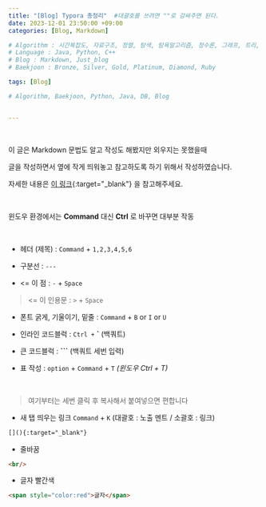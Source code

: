 ```yaml
---
title: "[Blog] Typora 총정리"	#대괄호를 쓰려면 ""로 감싸주면 된다.
date: 2023-12-01 23:50:00 +09:00
categories: [Blog, Markdown]

# Algorithm : 시간복잡도, 자료구조, 정렬, 탐색, 탐욕알고리즘, 정수론, 그래프, 트리, 조합, 다이나믹프로그래밍
# Language : Java, Python, C++
# Blog : Markdown, Just_blog
# Baekjoon : Bronze, Silver, Gold, Platinum, Diamond, Ruby

tags: [Blog]

# Algorithm, Baekjoon, Python, Java, DB, Blog


---
```


<br/>

이 글은 Markdown 문법도 알고 작성도 해봤지만 외우지는 못했을때

글을 작성하면서 옆에 작게 띄워놓고 참고하도록 하기 위해서 작성하였습니다.

자세한 내용은 [이 링크](https://hhhoon.github.io/posts/Typora%EB%A5%BC-%EC%9D%B4%EC%9A%A9%ED%95%9C-%EA%B9%83%EB%B8%94%EB%A1%9C%EA%B7%B8-%EC%9E%91%EC%84%B1%EC%9D%84-%EC%9C%84%ED%95%9C-%EB%A7%88%ED%81%AC%EB%8B%A4%EC%9A%B4-%ED%8C%81/){:target="_blank"} 을 참고해주세요.

<br/>

윈도우 환경에서는 **Command** 대신 **Ctrl** 로 바꾸면 대부분 작동

<br/>

- 헤더 (제목) : `Command` + `1,2,3,4,5,6`

- 구분선 : `---`

- <= 이 점 : `-` + `Space`

> <= 이 인용문 : `>` + `Space`

- 폰트 굵게, 기울이기, 밑줄 : `Command` + `B` or  `I` or `U`

- 인라인 코드블럭 : `Ctrl +` **`** (백쿼트)

- 큰 코드블럭 : **```**  (백쿼트 세번 입력)

- 표 작성 : `option` + `Command` + `T`      *(윈도우 Ctrl + T)*

  <br/>



> 여기부터는 세번 클릭 후 복사해서 붙여넣으면 편합니다

- 새 탭 띄우는 링크 `Command` + `K` (대괄호 : 노출 멘트 / 소괄호 : 링크)

```markdown
[](){:target="_blank"}
```

- 줄바꿈

```markdown
<br/>
```

- 글자 빨간색

```markdown
<span style="color:red">글자</span>
```

